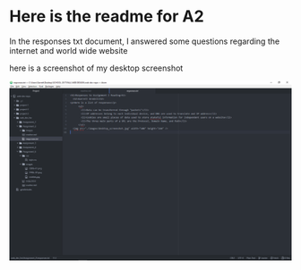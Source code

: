 <h1>Here is the readme for A2</h1>

  <p>In the responses txt document, I answered some questions regarding the internet and world wide website</p>

  <p>here is a screenshot of my desktop screenshot</p>

<img src="./images/image1.jpg"/>
